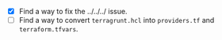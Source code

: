 - [x] Find a way to fix the ../../../ issue.
- [ ] Find a way to convert `terragrunt.hcl` into `providers.tf` and `terraform.tfvars`.